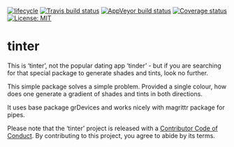
<!-- README.md is generated from README.Rmd. Please edit that file -->

[![lifecycle](https://img.shields.io/badge/lifecycle-experimental-orange.svg)](https://www.tidyverse.org/lifecycle/#experimental)
[![Travis build
status](https://travis-ci.org/sebdalgarno/tinter.svg?branch=master)](https://travis-ci.org/sebdalgarno/tinter)
[![AppVeyor build
status](https://ci.appveyor.com/api/projects/status/github/sebdalgarno/tinter?branch=master&svg=true)](https://ci.appveyor.com/project/sebdalgarno/tinter)
[![Coverage
status](https://codecov.io/gh/sebdalgarno/tinter/branch/master/graph/badge.svg)](https://codecov.io/github/sebdalgarno/tinter?branch=master)
[![License:
MIT](https://img.shields.io/badge/License-MIT-green.svg)](https://opensource.org/licenses/MIT)

# tinter

This is ‘tinter’, not the popular dating app ‘tinder’ - but if you are
searching for that special package to generate shades and tints, look no
further.

This simple package solves a simple problem. Provided a single colour,
how does one generate a gradient of shades and tints in both directions.

It uses base package grDevices and works nicely with magrittr package
for pipes.

Please note that the ‘tinter’ project is released with a [Contributor
Code of Conduct](CODE_OF_CONDUCT.md). By contributing to this project,
you agree to abide by its terms.
